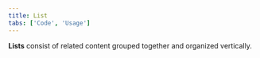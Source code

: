```yaml
---
title: List
tabs: ['Code', 'Usage']
---
```


**Lists** consist of related content grouped together and organized vertically.

<component 
    name="Ordered List"
    component="list" 
    variation="list--ordered"
    experimental="true"
    >
</component>

<component 
    name="Unordered List"
    component="list" 
    variation="list"
    experimental="true"
    >
</component>
<component-docs component="list" experimental="true"></component-docs>
